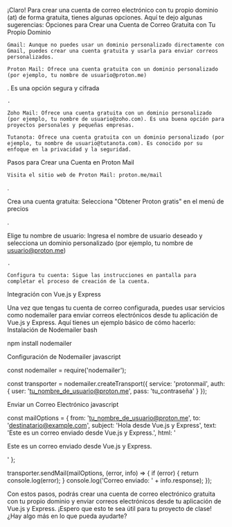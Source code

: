 ¡Claro! Para crear una cuenta de correo electrónico con tu propio dominio (at) de forma gratuita, tienes algunas opciones. Aquí te dejo algunas sugerencias:
Opciones para Crear una Cuenta de Correo Gratuita con Tu Propio Dominio

    Gmail: Aunque no puedes usar un dominio personalizado directamente con Gmail, puedes crear una cuenta gratuita y usarla para enviar correos personalizados.

    Proton Mail: Ofrece una cuenta gratuita con un dominio personalizado (por ejemplo, tu nombre de usuario@proton.me)

. Es una opción segura y cifrada

    .

    Zoho Mail: Ofrece una cuenta gratuita con un dominio personalizado (por ejemplo, tu nombre de usuario@zoho.com). Es una buena opción para proyectos personales y pequeñas empresas.

    Tutanota: Ofrece una cuenta gratuita con un dominio personalizado (por ejemplo, tu nombre de usuario@tutanota.com). Es conocido por su enfoque en la privacidad y la seguridad.

Pasos para Crear una Cuenta en Proton Mail

    Visita el sitio web de Proton Mail: proton.me/mail

.

Crea una cuenta gratuita: Selecciona "Obtener Proton gratis" en el menú de precios

.

Elige tu nombre de usuario: Ingresa el nombre de usuario deseado y selecciona un dominio personalizado (por ejemplo, tu nombre de usuario@proton.me)

    .

    Configura tu cuenta: Sigue las instrucciones en pantalla para completar el proceso de creación de la cuenta.

Integración con Vue.js y Express

Una vez que tengas tu cuenta de correo configurada, puedes usar servicios como nodemailer para enviar correos electrónicos desde tu aplicación de Vue.js y Express. Aquí tienes un ejemplo básico de cómo hacerlo:
Instalación de Nodemailer
bash

npm install nodemailer

Configuración de Nodemailer
javascript

const nodemailer = require('nodemailer');

const transporter = nodemailer.createTransport({
  service: 'protonmail',
  auth: {
    user: 'tu_nombre_de_usuario@proton.me',
    pass: 'tu_contraseña'
  }
});

Enviar un Correo Electrónico
javascript

const mailOptions = {
  from: 'tu_nombre_de_usuario@proton.me',
  to: 'destinatario@example.com',
  subject: 'Hola desde Vue.js y Express',
  text: 'Este es un correo enviado desde Vue.js y Express.',
  html: '<p>Este es un correo enviado desde Vue.js y Express.</p>'
};

transporter.sendMail(mailOptions, (error, info) => {
  if (error) {
    return console.log(error);
  }
  console.log('Correo enviado: ' + info.response);
});

Con estos pasos, podrás crear una cuenta de correo electrónico gratuita con tu propio dominio y enviar correos electrónicos desde tu aplicación de Vue.js y Express. ¡Espero que esto te sea útil para tu proyecto de clase! ¿Hay algo más en lo que pueda ayudarte?